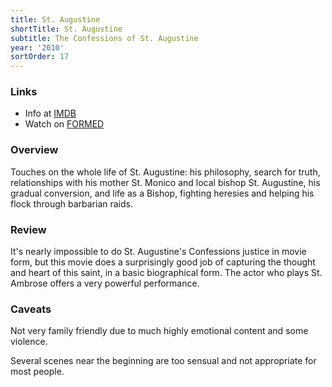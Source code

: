 ```yaml
---
title: St. Augustine
shortTitle: St. Augustine
subtitle: The Confessions of St. Augustine
year: '2010'
sortOrder: 17
---
```


### Links

* Info at [IMDB](https://www.imdb.com/title/tt1327890/)
* Watch on [FORMED](https://watch.formed.org/restless-heart)

### Overview

Touches on the whole life of St. Augustine: his philosophy, search for truth, relationships with his mother St. Monico and local bishop St. Augustine, his gradual conversion, and life as a Bishop, fighting heresies and helping his flock through barbarian raids.

### Review

It's nearly impossible to do St. Augustine's Confessions justice in movie form, but this movie does a surprisingly good job of capturing the thought and heart of this saint, in a basic biographical form. The actor who plays St. Ambrose offers a very powerful performance.

### Caveats

Not very family friendly due to much highly emotional content and some violence.

Several scenes near the beginning are too sensual and not appropriate for most people.
